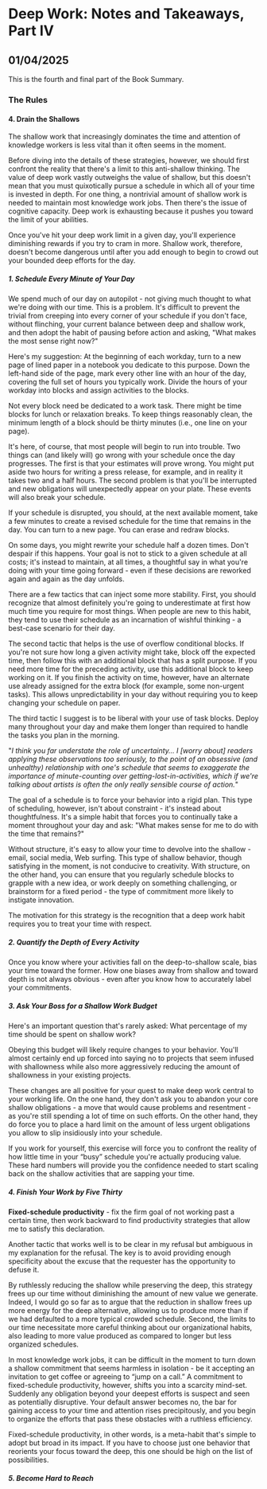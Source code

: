 # Deep Work: Notes and Takeaways, Part IV
## 01/04/2025

This is the fourth and final part of the Book Summary.

### The Rules

#### 4. Drain the Shallows

The shallow work that increasingly dominates the time and attention of knowledge workers is less vital than it often seems in the moment. 

Before diving into the details of these strategies, however, we should first confront the reality that there's a limit to this anti-shallow thinking. The value of deep work vastly outweighs the value of shallow, but this doesn't mean that you must quixotically pursue a schedule in which all of your time is invested in depth. For one thing, a nontrivial amount of shallow work is needed to maintain most knowledge work jobs. Then there's the issue of cognitive capacity. Deep work is exhausting because it pushes you toward the limit of your abilities. 

Once you've hit your deep work limit in a given day, you'll experience diminishing rewards if you try to cram in more. Shallow work, therefore, doesn't become dangerous until after you add enough to begin to crowd out your bounded deep efforts for the day. 

##### 1. Schedule Every Minute of Your Day

We spend much of our day on autopilot - not giving much thought to what we're doing with our time. This is a problem. It's difficult to prevent the trivial from creeping into every corner of your schedule if you don't face, without flinching, your current balance between deep and shallow work, and then adopt the habit of pausing before action and asking, "What makes the most sense right now?"

Here's my suggestion: At the beginning of each workday, turn to a new page of lined paper in a notebook you dedicate to this purpose. Down the left-hand side of the page, mark every other line with an hour of the day, covering the full set of hours you typically work. Divide the hours of your workday into blocks and assign activities to the blocks.

Not every block need be dedicated to a work task. There might be time blocks for lunch or relaxation breaks. To keep things reasonably clean, the minimum length of a block should be thirty minutes (i.e., one line on your page). 

It's here, of course, that most people will begin to run into trouble. Two things can (and likely will) go wrong with your schedule once the day progresses. The first is that your estimates will prove wrong. You might put aside two hours for writing a press release, for example, and in reality it takes two and a half hours. The second problem is that you'll be interrupted and new obligations will unexpectedly appear on your plate. These events will also break your schedule.

If your schedule is disrupted, you should, at the next available moment, take a few minutes to create a revised schedule for the time that remains in the day. You can turn to a new page. You can erase and redraw blocks.

On some days, you might rewrite your schedule half a dozen times. Don't despair if this happens. Your goal is not to stick to a given schedule at all costs; it's instead to maintain, at all times, a thoughtful say in what you're doing with your time going forward - even if these decisions are reworked again and again as the day unfolds.

There are a few tactics that can inject some more stability. First, you should recognize that almost definitely you're going to underestimate at first how much time you require for most things. When people are new to this habit, they tend to use their schedule as an incarnation of wishful thinking - a best-case scenario for their day. 

The second tactic that helps is the use of overflow conditional blocks. If you're not sure how long a given activity might take, block off the expected time, then follow this with an additional block that has a split purpose. If you need more time for the preceding activity, use this additional block to keep working on it. If you finish the activity on time, however, have an alternate use already assigned for the extra block (for example, some non-urgent tasks). This allows unpredictability in your day without requiring you to keep changing your schedule on paper.

The third tactic I suggest is to be liberal with your use of task blocks. Deploy many throughout your day and make them longer than required to handle the tasks you plan in the morning.

"_I think you far understate the role of uncertainty… I [worry about] readers applying these observations too seriously, to the point of an obsessive (and unhealthy) relationship with one's schedule that seems to exaggerate the importance of minute-counting over getting-lost-in-activities, which if we're talking about artists is often the only really sensible course of action._"

The goal of a schedule is to force your behavior into a rigid plan. This type of scheduling, however, isn't about constraint - it's instead about thoughtfulness. It's a simple habit that forces you to continually take a moment throughout your day and ask: "What makes sense for me to do with the time that remains?" 

Without structure, it's easy to allow your time to devolve into the shallow - email, social media, Web surfing. This type of shallow behavior, though satisfying in the moment, is not conducive to creativity. With structure, on the other hand, you can ensure that you regularly schedule blocks to grapple with a new idea, or work deeply on something challenging, or brainstorm for a fixed period - the type of commitment more likely to instigate innovation. 

The motivation for this strategy is the recognition that a deep work habit requires you to treat your time with respect.

##### 2. Quantify the Depth of Every Activity

Once you know where your activities fall on the deep-to-shallow scale, bias your time toward the former. How one biases away from shallow and toward depth is not always obvious - even after you know how to accurately label your commitments.

##### 3. Ask Your Boss for a Shallow Work Budget

Here's an important question that's rarely asked: What percentage of my time should be spent on shallow work? 

Obeying this budget will likely require changes to your behavior. You'll almost certainly end up forced into saying no to projects that seem infused with shallowness while also more aggressively reducing the amount of shallowness in your existing projects. 

These changes are all positive for your quest to make deep work central to your working life. On the one hand, they don't ask you to abandon your core shallow obligations - a move that would cause problems and resentment - as you're still spending a lot of time on such efforts. On the other hand, they do force you to place a hard limit on the amount of less urgent obligations you allow to slip insidiously into your schedule. 

If you work for yourself, this exercise will force you to confront the reality of how little time in your “busy” schedule you're actually producing value. These hard numbers will provide you the confidence needed to start scaling back on the shallow activities that are sapping your time.

##### 4. Finish Your Work by Five Thirty

**Fixed-schedule productivity** - fix the firm goal of not working past a certain time, then work backward to find productivity strategies that allow me to satisfy this declaration.

Another tactic that works well is to be clear in my refusal but ambiguous in my explanation for the refusal. The key is to avoid providing enough specificity about the excuse that the requester has the opportunity to defuse it. 

By ruthlessly reducing the shallow while preserving the deep, this strategy frees up our time without diminishing the amount of new value we generate. Indeed, I would go so far as to argue that the reduction in shallow frees up more energy for the deep alternative, allowing us to produce more than if we had defaulted to a more typical crowded schedule. Second, the limits to our time necessitate more careful thinking about our organizational habits, also leading to more value produced as compared to longer but less organized schedules.

In most knowledge work jobs, it can be difficult in the moment to turn down a shallow commitment that seems harmless in isolation - be it accepting an invitation to get coffee or agreeing to “jump on a call.” A commitment to fixed-schedule productivity, however, shifts you into a scarcity mind-set. Suddenly any obligation beyond your deepest efforts is suspect and seen as potentially disruptive. Your default answer becomes no, the bar for gaining access to your time and attention rises precipitously, and you begin to organize the efforts that pass these obstacles with a ruthless efficiency.

Fixed-schedule productivity, in other words, is a meta-habit that's simple to adopt but broad in its impact. If you have to choose just one behavior that reorients your focus toward the deep, this one should be high on the list of possibilities. 

##### 5. Become Hard to Reach

